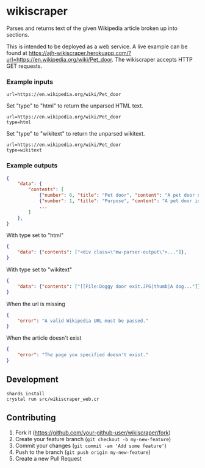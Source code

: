 # wikiscraper
Parses and returns text of the given Wikipedia article broken up into sections.

This is intended to be deployed as a web service. A live example can be found at https://ajh-wikiscraper.herokuapp.com/?url=https://en.wikipedia.org/wiki/Pet_door.
The wikiscraper accepts HTTP GET requests.


### Example inputs
```
url=https://en.wikipedia.org/wiki/Pet_door
```

Set "type" to "html" to return the unparsed HTML text.
```
url=https://en.wikipedia.org/wiki/Pet_door
type=html
```

Set "type" to "wikitext" to return the unparsed wikitext.
```
url=https://en.wikipedia.org/wiki/Pet_door
type=wikitext
```


### Example outputs
```json
{
    "data": {
        "contents": [
            {"number": 0, "title": "Pet door", "content": "A pet door or pet..."},
            {"number": 1, "title": "Purpose", "content": "A pet door is found..."},
            ...
        ]
    },
}
```

With type set to "html"
```json
{
    "data": {"contents": ["<div class=\"mw-parser-output\">..."]},
}
```

With type set to "wikitext"
```json
{
    "data": {"contents": ["[[File:Doggy door exit.JPG|thumb|A dog..."]},
}
```

When the url is missing
```json
{
    "error": "A valid Wikipedia URL must be passed."
}
```

When the article doesn't exist
```json
{
    "error": "The page you specified doesn't exist."
}
```


## Development
```
shards install
crystal run src/wikiscraper_web.cr
```


## Contributing
1. Fork it (<https://github.com/your-github-user/wikiscraper/fork>)
2. Create your feature branch (`git checkout -b my-new-feature`)
3. Commit your changes (`git commit -am 'Add some feature'`)
4. Push to the branch (`git push origin my-new-feature`)
5. Create a new Pull Request
